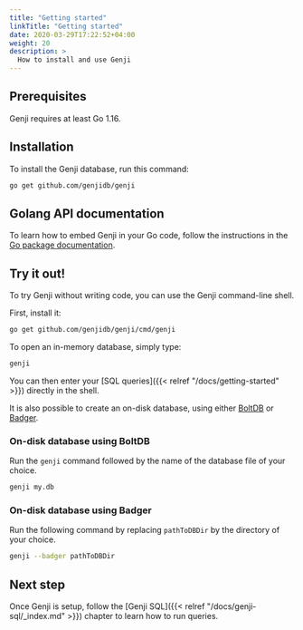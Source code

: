 ```yaml
---
title: "Getting started"
linkTitle: "Getting started"
date: 2020-03-29T17:22:52+04:00
weight: 20
description: >
  How to install and use Genji
---
```


## Prerequisites

Genji requires at least Go 1.16.

## Installation

To install the Genji database, run this command:

```bash
go get github.com/genjidb/genji
```

## Golang API documentation

To learn how to embed Genji in your Go code, follow the instructions in the [Go package documentation](https://pkg.go.dev/github.com/genjidb/genji@v0.5.0?tab=doc).

## Try it out!

To try Genji without writing code, you can use the Genji command-line shell.

First, install it:

```bash
go get github.com/genjidb/genji/cmd/genji
```

To open an in-memory database, simply type:

```bash
genji
```

You can then enter your [SQL queries]({{< relref "/docs/getting-started" >}}) directly in the shell.

It is also possible to create an on-disk database, using either [BoltDB](https://github.com/etcd-io/bbolt) or [Badger](https://github.com/dgraph-io/badger).

### On-disk database using BoltDB

Run the `genji` command followed by the name of the database file of your choice.

```bash
genji my.db
```

### On-disk database using Badger

Run the following command by replacing `pathToDBDir` by the directory of your choice.

```bash
genji --badger pathToDBDir
```

## Next step

Once Genji is setup, follow the [Genji SQL]({{< relref "/docs/genji-sql/_index.md" >}}) chapter to learn how to run queries.
